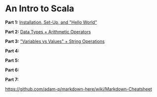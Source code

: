 # An Intro to Scala

**Part 1:**  [Installation, Set-Up, and "Hello World"](https://medium.com/@hjhuney/an-intro-to-scala-part-1-installation-set-up-and-hello-world-58a076a6818e)

**Part 2:**  [Data Types + Arithmetic Operators](https://medium.com/@hjhuney/an-intro-to-scala-part-2-data-types-arithmetic-operators-eb54911c3fc7)

**Part 3:**  ["Variables vs Values" + String Operations](https://medium.com/@hjhuney/an-intro-to-scala-part-3-variables-vs-values-string-operations-2a5c7b612163)

**Part 4:**

**Part 5:**

**Part 6:**

**Part 7:**

https://github.com/adam-p/markdown-here/wiki/Markdown-Cheatsheet
